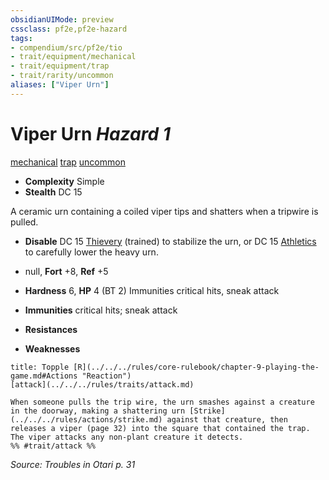 ```yaml
---
obsidianUIMode: preview
cssclass: pf2e,pf2e-hazard
tags:
- compendium/src/pf2e/tio
- trait/equipment/mechanical
- trait/equipment/trap
- trait/rarity/uncommon
aliases: ["Viper Urn"]
---
```

# Viper Urn *Hazard 1*  
[mechanical](mechanical.md)  [trap](trap.md)  [uncommon](uncommon.md)  

- **Complexity** Simple
- **Stealth** DC 15  

A ceramic urn containing a coiled viper tips and shatters when a tripwire is pulled.

- **Disable** DC 15 [Thievery](../../skills.md#Thievery) (trained) to stabilize the urn, or DC 15 [Athletics](../../skills.md#Athletics) to carefully lower the heavy urn.  

- null, **Fort** +8, **Ref** +5
- **Hardness** 6, **HP** 4 (BT 2) Immunities critical hits, sneak attack
- **Immunities** critical hits; sneak attack
- **Resistances** 
- **Weaknesses** 
     
```ad-embed-ability
title: Topple [R](../../../rules/core-rulebook/chapter-9-playing-the-game.md#Actions "Reaction")
[attack](../../../rules/traits/attack.md)  

When someone pulls the trip wire, the urn smashes against a creature in the doorway, making a shattering urn [Strike](../../../rules/actions/strike.md) against that creature, then releases a viper (page 32) into the square that contained the trap. The viper attacks any non-plant creature it detects.  
%% #trait/attack %%
```

*Source: Troubles in Otari p. 31*
